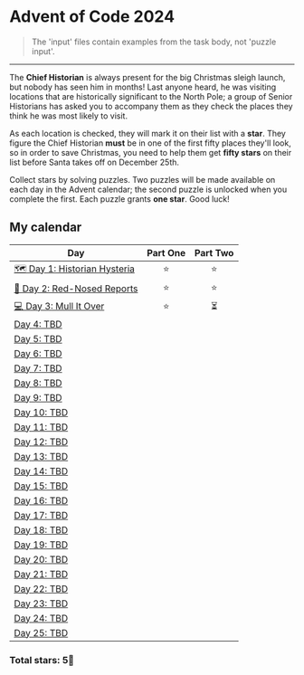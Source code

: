 ﻿# Advent of Code 2024

> The 'input' files contain examples from the task body, not 'puzzle input'.

---

The **Chief Historian** is always present for the big Christmas sleigh launch, but nobody has seen him in months! Last anyone heard, he was visiting locations that are historically significant to the North Pole; a group of Senior Historians has asked you to accompany them as they check the places they think he was most likely to visit.

As each location is checked, they will mark it on their list with a **star**. They figure the Chief Historian **must** be in one of the first fifty places they'll look, so in order to save Christmas, you need to help them get **fifty stars** on their list before Santa takes off on December 25th.

Collect stars by solving puzzles. Two puzzles will be made available on each day in the Advent calendar; the second puzzle is unlocked when you complete the first. Each puzzle grants **one star**. Good luck!

## My calendar

| Day                                                                                                   | Part One | Part Two |
| ----------------------------------------------------------------------------------------------------- | :------: | :------: |
| [ 🗺️ Day 1: Historian Hysteria ](https://github.com/tdxa/advent_of_code/tree/master/years/2024/day-1) |    ⭐    |    ⭐    |
| [ 🦌 Day 2: Red-Nosed Reports](https://github.com/tdxa/advent_of_code/tree/master/years/2024/day-2)   |    ⭐    |    ⭐    |
| [ 💻 Day 3: Mull It Over ](https://github.com/tdxa/advent_of_code/tree/master/years/2024/day-3)       |    ⭐    |    ⏳    |
| [ Day 4: TBD]()                                                                                       |          |          |
| [ Day 5: TBD]()                                                                                       |          |          |
| [ Day 6: TBD]()                                                                                       |          |          |
| [ Day 7: TBD]()                                                                                       |          |          |
| [Day 8: TBD]()                                                                                        |          |          |
| [Day 9: TBD]()                                                                                        |          |          |
| [Day 10: TBD]()                                                                                       |          |          |
| [Day 11: TBD]()                                                                                       |          |          |
| [Day 12: TBD]()                                                                                       |          |          |
| [Day 13: TBD]()                                                                                       |          |          |
| [Day 14: TBD]()                                                                                       |          |          |
| [Day 15: TBD]()                                                                                       |          |          |
| [Day 16: TBD]()                                                                                       |          |          |
| [Day 17: TBD]()                                                                                       |          |          |
| [Day 18: TBD]()                                                                                       |          |          |
| [Day 19: TBD]()                                                                                       |          |          |
| [Day 20: TBD]()                                                                                       |          |          |
| [Day 21: TBD]()                                                                                       |          |          |
| [Day 22: TBD]()                                                                                       |          |          |
| [Day 23: TBD]()                                                                                       |          |          |
| [Day 24: TBD]()                                                                                       |          |          |
| [Day 25: TBD]()                                                                                       |          |          |

### Total stars: 5🌟
